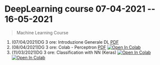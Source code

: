 # DeepLearning course 07-04-2021 -- 16-05-2021 

> Machine Learning Course

1. (07/04/2021)DG 3 ore: Introduzione Generale DL [PDF](material/00_DisillusioniAI.pdf) 
2. (08/04/2021)DG 3 ore: Colab - Perceptron [PDF](material/IntroNN.pdf) [![Open In Colab](https://colab.research.google.com/assets/colab-badge.svg)](https://colab.research.google.com/github/visiont3lab/deep-learning-course/blob/main/colab/01_Keras_regression_Basics.ipynb)
3. (11/03/2021)DG 3 ore: Classification with NN (Keras)
[![Open In Colab](https://colab.research.google.com/assets/colab-badge.svg)](https://colab.research.google.com/github/visiont3lab/deep-learning-course/blob/main/colab/30-DL-Basics.ipynbx)
[![Open In Colab](https://colab.research.google.com/assets/colab-badge.svg)](https://colab.research.google.com/github/visiont3lab/deep-learning-course/blob/main/colab/32_Breast_Cancer.ipynbx)


